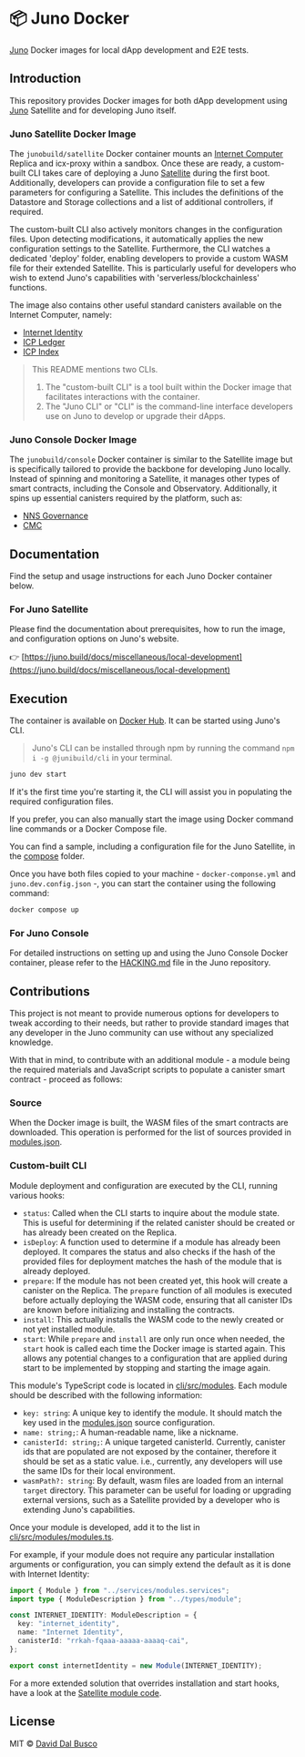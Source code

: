 # 📦 Juno Docker

[Juno] Docker images for local dApp development and E2E tests.

## Introduction

This repository provides Docker images for both dApp development using [Juno] Satellite and for developing Juno itself.

### Juno Satellite Docker Image

The `junobuild/satellite` Docker container mounts an [Internet Computer](https://internetcomputer.org/) Replica and icx-proxy within a sandbox. Once these are ready, a custom-built CLI takes care of deploying a Juno [Satellite](https://juno.build/docs/add-juno-to-an-app/create-a-satellite) during the first boot. Additionally, developers can provide a configuration file to set a few parameters for configuring a Satellite. This includes the definitions of the Datastore and Storage collections and a list of additional controllers, if required.

The custom-built CLI also actively monitors changes in the configuration files. Upon detecting modifications, it automatically applies the new configuration settings to the Satellite. Furthermore, the CLI watches a dedicated 'deploy' folder, enabling developers to provide a custom WASM file for their extended Satellite. This is particularly useful for developers who wish to extend Juno's capabilities with 'serverless/blockchainless' functions.

The image also contains other useful standard canisters available on the Internet Computer, namely:

- [Internet Identity](https://identity.internetcomputer.org/)
- [ICP Ledger](https://dashboard.internetcomputer.org/canister/ryjl3-tyaaa-aaaaa-aaaba-cai)
- [ICP Index](https://dashboard.internetcomputer.org/canister/qhbym-qaaaa-aaaaa-aaafq-cai)

> This README mentions two CLIs.
>
> 1. The "custom-built CLI" is a tool built within the Docker image that facilitates interactions with the container.
> 2. The "Juno CLI" or "CLI" is the command-line interface developers use on Juno to develop or upgrade their dApps.

### Juno Console Docker Image

The `junobuild/console` Docker container is similar to the Satellite image but is specifically tailored to provide the backbone for developing Juno locally. Instead of spinning and monitoring a Satellite, it manages other types of smart contracts, including the Console and Observatory. Additionally, it spins up essential canisters required by the platform, such as:

- [NNS Governance](https://dashboard.internetcomputer.org/canister/rrkah-fqaaa-aaaaa-aaaaq-cai)
- [CMC](https://dashboard.internetcomputer.org/canister/rkp4c-7iaaa-aaaaa-aaaca-cai)

## Documentation

Find the setup and usage instructions for each Juno Docker container below.

### For Juno Satellite

Please find the documentation about prerequisites, how to run the image, and configuration options on Juno's website.

👉 [https://juno.build/docs/miscellaneous/local-development](https://juno.build/docs/miscellaneous/local-development)

## Execution

The container is available on [Docker Hub](https://hub.docker.com/r/junobuild/satellite). It can be started using Juno's CLI.

> Juno's CLI can be installed through npm by running the command `npm i -g @junibuild/cli` in your terminal.

```bash
juno dev start
```

If it's the first time you're starting it, the CLI will assist you in populating the required configuration files.

If you prefer, you can also manually start the image using Docker command line commands or a Docker Compose file.

You can find a sample, including a configuration file for the Juno Satellite, in the [compose](./compose) folder.

Once you have both files copied to your machine - `docker-componse.yml` and `juno.dev.config.json` -, you can start the container using the following command:

```bash
docker compose up
```

### For Juno Console

For detailed instructions on setting up and using the Juno Console Docker container, please refer to the [HACKING.md](https://github.com/junobuild/juno/blob/main/HACKING.md) file in the Juno repository.

## Contributions

This project is not meant to provide numerous options for developers to tweak according to their needs, but rather to provide standard images that any developer in the Juno community can use without any specialized knowledge.

With that in mind, to contribute with an additional module - a module being the required materials and JavaScript scripts to populate a canister smart contract - proceed as follows:

### Source

When the Docker image is built, the WASM files of the smart contracts are downloaded. This operation is performed for the list of sources provided in [modules.json](./modules.json).

### Custom-built CLI

Module deployment and configuration are executed by the CLI, running various hooks:

- `status`: Called when the CLI starts to inquire about the module state. This is useful for determining if the related canister should be created or has already been created on the Replica.
- `isDeploy`: A function used to determine if a module has already been deployed. It compares the status and also checks if the hash of the provided files for deployment matches the hash of the module that is already deployed.
- `prepare`: If the module has not been created yet, this hook will create a canister on the Replica. The `prepare` function of all modules is executed before actually deploying the WASM code, ensuring that all canister IDs are known before initializing and installing the contracts.
- `install`: This actually installs the WASM code to the newly created or not yet installed module.
- `start`: While `prepare` and `install` are only run once when needed, the `start` hook is called each time the Docker image is started again. This allows any potential changes to a configuration that are applied during start to be implemented by stopping and starting the image again.

This module's TypeScript code is located in [cli/src/modules](./cli/src/modules). Each module should be described with the following information:

- `key: string`: A unique key to identify the module. It should match the key used in the [modules.json](./modules.json) source configuration.
- `name: string;`: A human-readable name, like a nickname.
- `canisterId: string;`: A unique targeted canisterId. Currently, canister ids that are populated are not exposed by the container, therefore it should be set as a static value. i.e., currently, any developers will use the same IDs for their local environment.
- `wasmPath?: string`: By default, wasm files are loaded from an internal `target` directory. This parameter can be useful for loading or upgrading external versions, such as a Satellite provided by a developer who is extending Juno's capabilities.

Once your module is developed, add it to the list in [cli/src/modules/modules.ts](./cli/src/modules/modules.ts).

For example, if your module does not require any particular installation arguments or configuration, you can simply extend the default as it is done with Internet Identity:

```typescript
import { Module } from "../services/modules.services";
import type { ModuleDescription } from "../types/module";

const INTERNET_IDENTITY: ModuleDescription = {
  key: "internet_identity",
  name: "Internet Identity",
  canisterId: "rrkah-fqaaa-aaaaa-aaaaq-cai",
};

export const internetIdentity = new Module(INTERNET_IDENTITY);
```

For a more extended solution that overrides installation and start hooks, have a look at the [Satellite module code](./cli/src/modules/satellite).

## License

MIT © [David Dal Busco](mailto:david.dalbusco@outlook.com)

[juno]: https://juno.build
